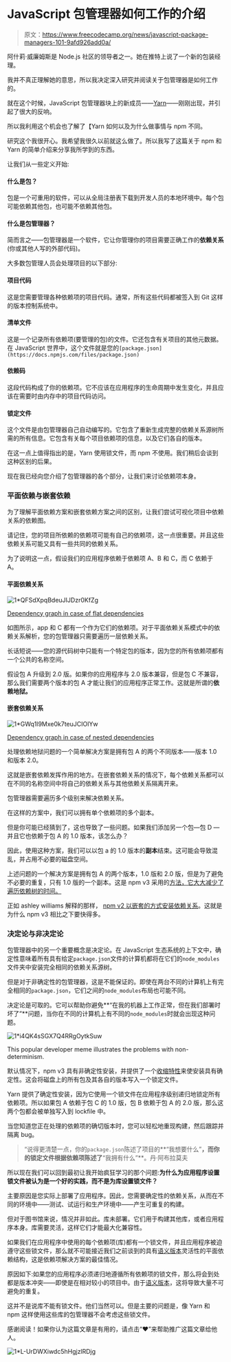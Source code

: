 # JavaScript 包管理器如何工作的介绍

> 原文：<https://www.freecodecamp.org/news/javascript-package-managers-101-9afd926add0a/>

阿什莉·威廉姆斯是 Node.js 社区的领导者之一。她在推特上说了一个新的包装经理。

我并不真正理解她的意思，所以我决定深入研究并阅读关于包管理器是如何工作的。

就在这个时候，JavaScript 包管理器块上的新成员——[Yarn](https://yarnpkg.com/)——刚刚出现，并引起了很大的反响。

所以我利用这个机会也了解了【Yarn 如何以及为什么做事情与 npm 不同。

研究这个我很开心。我希望我很久以前就这么做了。所以我写了这篇关于 npm 和 Yarn 的简单介绍来分享我所学到的东西。

让我们从一些定义开始:

#### 什么是包？

包是一个可重用的软件，可以从全局注册表下载到开发人员的本地环境中。每个包可能依赖其他包，也可能不依赖其他包。

#### 什么是包管理器？

简而言之——包管理器是一个软件，它让你管理你的项目需要正确工作的**依赖关系**(你或其他人写的外部代码)。

大多数包管理人员会处理项目的以下部分:

#### **项目代码**

这是您需要管理各种依赖项的项目代码。通常，所有这些代码都被签入到 Git 这样的版本控制系统中。

#### **清单文件**

这是一个记录所有依赖项(要管理的包)的文件。它还包含有关项目的其他元数据。在 JavaScript 世界中，这个文件就是您的`[package.json](https://docs.npmjs.com/files/package.json)`

#### **依赖码**

这段代码构成了你的依赖项。它不应该在应用程序的生命周期中发生变化，并且应该在需要时由内存中的项目代码访问。

#### **锁定文件**

这个文件是由包管理器自己自动编写的。它包含了重新生成完整的依赖关系源树所需的所有信息。它包含有关每个项目依赖项的信息，以及它们各自的版本。

在这一点上值得指出的是，Yarn 使用锁文件，而 npm 不使用。我们稍后会谈到这种区别的后果。

现在我已经向您介绍了包管理器的各个部分，让我们来讨论依赖项本身。

### 平面依赖与嵌套依赖

为了理解平面依赖方案和嵌套依赖方案之间的区别，让我们尝试可视化项目中依赖关系的依赖图。

请记住，您的项目所依赖的依赖项可能有自己的依赖项，这一点很重要。并且这些依赖关系可能又具有一些共同的依赖关系。

为了说明这一点，假设我们的应用程序依赖于依赖项 A、B 和 C，而 C 依赖于 A。

#### **平面依赖关系**

![1*QFSdXpqBdeuJIJDzr0KfZg](img/5cd48d86df8e05b9166a66a23dc2f850.png)

[Dependency graph in case of flat dependencies](http://maxogden.com/nested-dependencies.html)

如图所示，app 和 C 都有一个作为它们的依赖项。对于平面依赖关系模式中的依赖关系解析，您的包管理器只需要遍历一层依赖关系。

长话短说——您的源代码树中只能有一个特定包的版本，因为您的所有依赖项都有一个公共的名称空间。

假设包 A 升级到 2.0 版。如果你的应用程序与 2.0 版本兼容，但是包 C 不兼容，那么我们需要两个版本的包 A 才能让我们的应用程序正常工作。这就是所谓的**依赖地狱。**

#### **嵌套依赖关系**

![1*GWq1l9Mxe0k7teuJCIOlYw](img/70523c8d983c6c13edbf5e37f1f21e93.png)

[Dependency graph in case of nested dependencies](http://maxogden.com/nested-dependencies.html)

处理依赖地狱问题的一个简单解决方案是拥有包 A 的两个不同版本——版本 1.0 和版本 2.0。

这就是嵌套依赖发挥作用的地方。在嵌套依赖关系的情况下，每个依赖关系都可以在不同的名称空间中将自己的依赖关系与其他依赖关系隔离开来。

包管理器需要遍历多个级别来解决依赖关系。

在这样的方案中，我们可以拥有单个依赖项的多个副本。

但是你可能已经猜到了，这也导致了一些问题。如果我们添加另一个包—包 D —并且它也依赖于包 A 的 1.0 版本，该怎么办？

因此，使用这种方案，我们可以以包 a 的 1.0 版本的**副本**结束。这可能会导致混乱，并占用不必要的磁盘空间。

上述问题的一个解决方案是拥有包 A 的两个版本，1.0 版和 2.0 版，但是为了避免不必要的重复，只有 1.0 版的一个副本。这是 npm v3 采用的[方法，它大大减少了遍历依赖树的时间。](https://docs.npmjs.com/how-npm-works/npm3-dupe)

正如 ashley williams 解释的那样， [npm v2 以嵌套的方式安装依赖关系](https://docs.npmjs.com/how-npm-works/npm2)。这就是为什么 npm v3 相比之下要快得多。

### **决定论与非决定论**

包管理器中的另一个重要概念是决定论。在 JavaScript 生态系统的上下文中，确定性意味着所有具有给定`package.json`文件的计算机都将在它们的`node_modules`文件夹中安装完全相同的依赖关系源树。

但是对于非确定性的包管理器，这是不能保证的。即使在两台不同的计算机上有完全相同的`package.json`，它们之间的`node_modules`布局也可能不同。

决定论是可取的。它可以帮助你避免**“在我的机器上工作正常，但在我们部署时坏了”**问题，当你在不同的计算机上有不同的`node_modules`时就会出现这种问题。

![1*i4QK4sSGX7Q4RRgOytkSuw](img/18ed4d30b0c4953319672d868c51d967.png)

This popular developer meme illustrates the problems with non-determinism.

默认情况下，npm v3 具有非确定性安装，并提供了一个[收缩特性](https://docs.npmjs.com/cli/shrinkwrap)来使安装具有确定性。这会将磁盘上的所有包及其各自的版本写入一个锁定文件。

Yarn 提供了确定性安装，因为它使用一个锁文件在应用程序级别递归地锁定所有依赖项。所以如果包 A 依赖于包 C 的 1.0 版，包 B 依赖于包 A 的 2.0 版，那么这两个包都会被单独写入到 lockfile 中。

当您知道您正在处理的依赖项的确切版本时，您可以轻松地重现构建，然后跟踪并隔离 bug。

> “说得更清楚一点，你的`package.json`陈述了项目的**“我想要什么”**，而你的锁定文件根据依赖项陈述了**“我拥有什么”**。丹·阿布拉莫夫

所以现在我们可以回到最初让我开始疯狂学习的那个问题:**为什么为应用程序设置锁文件被认为是一个好的实践，而不是为库设置锁文件？**

主要原因是您实际上部署了应用程序。因此，您需要确定性的依赖关系，从而在不同的环境中——测试、试运行和生产环境中——产生可重复的构建。

但对于图书馆来说，情况并非如此。库未部署。它们用于构建其他库，或者应用程序本身。库需要灵活，这样它们才能最大化兼容性。

如果我们在应用程序中使用的每个依赖项(库)都有一个锁文件，并且应用程序被迫遵守这些锁文件，那么就不可能接近我们之前谈到的具有[语义版本](http://semver.org/)灵活性的平面依赖结构，这是依赖项解决方案的最佳情况。

原因如下:如果您的应用程序必须递归地遵循所有依赖项的锁文件，那么将会到处都是版本冲突——即使是在相对较小的项目中。由于[语义版本](https://docs.npmjs.com/getting-started/semantic-versioning)，这将导致大量不可避免的重复。

这并不是说库不能有锁文件。他们当然可以。但是主要的问题是，像 Yarn 和 npm 这样使用这些库的包管理器不会考虑这些锁文件。

感谢阅读！如果你认为这篇文章是有用的，请点击“︎❤”来帮助推广这篇文章给他人。

![1*L-UrDWXiwdc5hHgjzlRDjg](img/c755ef0323e8d5eb930fded91e56a73a.png)